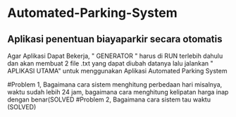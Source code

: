 # Automated-Parking-System
## Aplikasi penentuan biayaparkir secara otomatis
Agar Aplikasi Dapat Bekerja, " GENERATOR " harus di RUN terlebih dahulu dan akan membuat 2 file .txt yang dapat diubah datanya
lalu jalankan " APLIKASI UTAMA" untuk menggunakan Aplikasi Automated Parking System

#Problem 1, Bagaimana cara sistem menghitung perbedaan hari misalnya, waktu sudah lebih 24 jam, bagaimana cara menghitung kelipatan harga inap dengan benar(SOLVED
#Problem 2, Bagaimana cara sistem tau waktu (SOLVED)
